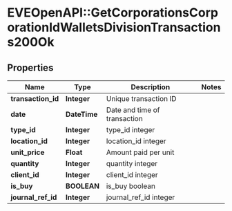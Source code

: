 # EVEOpenAPI::GetCorporationsCorporationIdWalletsDivisionTransactions200Ok

## Properties
Name | Type | Description | Notes
------------ | ------------- | ------------- | -------------
**transaction_id** | **Integer** | Unique transaction ID | 
**date** | **DateTime** | Date and time of transaction | 
**type_id** | **Integer** | type_id integer | 
**location_id** | **Integer** | location_id integer | 
**unit_price** | **Float** | Amount paid per unit | 
**quantity** | **Integer** | quantity integer | 
**client_id** | **Integer** | client_id integer | 
**is_buy** | **BOOLEAN** | is_buy boolean | 
**journal_ref_id** | **Integer** | journal_ref_id integer | 


